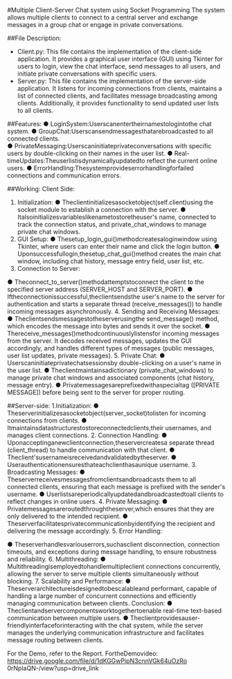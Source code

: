#Multiple Client-Server Chat system using Socket Programming
The system allows multiple clients to connect to a central server and exchange messages in a group chat or engage in private conversations.

##File Description:
* Client.py: This file contains the implementation of the client-side application. It provides a graphical user interface (GUI) using Tkinter for users to login, view the chat interface, send messages to all users, and initiate private conversations with specific users.
* Server.py: This file contains the implementation of the server-side application. It listens for incoming connections from clients, maintains a list of connected clients, and facilitates message broadcasting among clients. Additionally, it provides functionality to send updated user lists to all clients.

##Features:
● LoginSystem:Userscanentertheirnamestologintothe
chat system.
● GroupChat:Userscansendmessagesthatarebroadcasted
to all connected clients.  
● PrivateMessaging:Userscaninitiateprivateconversations with specific users by double-clicking on their names in the user list.
● Real-timeUpdates:Theuserlistisdynamicallyupdatedto reflect the current online users.
● ErrorHandling:Thesystemprovideserrorhandlingforfailed connections and communication errors.

##Working:
Client Side:
1. Initialization:
● Theclientinitializesasocketobject(self.client)using
the socket module to establish a connection with the
server.
● Italsoinitializesvariableslikenametostoretheuser's
name, connected to track the connection status, and private_chat_windows to manage private chat windows.
2. GUI Setup:
● Thesetup_login_gui()methodcreatesaloginwindow
using Tkinter, where users can enter their name and
click the login button.
● Uponsuccessfullogin,thesetup_chat_gui()method
creates the main chat window, including chat history, message entry field, user list, etc.
3. Connection to Server:
 
 ● Theconnect_to_server()methodattemptstoconnect the client to the specified server address (SERVER_HOST and SERVER_PORT).
● Iftheconnectionissuccessful,theclientsendsthe user's name to the server for authentication and starts a separate thread (receive_messages()) to handle incoming messages asynchronously.
4. Sending and Receiving Messages:
● Theclientsendsmessagestotheserverusingthe
send_message() method, which encodes the message
into bytes and sends it over the socket.
● Thereceive_messages()methodcontinuouslylistensfor
incoming messages from the server. It decodes received messages, updates the GUI accordingly, and handles different types of messages (public messages, user list updates, private messages).
5. Private Chat:
● Userscaninitiateprivatechatsessionsby
double-clicking on a user's name in the user list.
● Theclientmaintainsadictionary
(private_chat_windows) to manage private chat windows and associated components (chat history, message entry).
● Privatemessagesareprefixedwithaspecialtag ([PRIVATE MESSAGE]) before being sent to the server for proper routing.

##Server-side:
1.Initialization:
● Theserverinitializesasocketobject(server_socket)tolisten
for incoming connections from clients.
● Itmaintainsdatastructurestostoreconnectedclients,their
usernames, and manages client connections.
2. Connection Handling:
● Uponacceptinganewclientconnection,theservercreatesa
separate thread (client_thread) to handle communication
with that client.
● Theclient'susernameisreceivedandvalidatedbytheserver.
● Userauthenticationensuresthateachclienthasaunique
username.
3. Broadcasting Messages:
● Theserverreceivesmessagesfromclientsandbroadcasts
them to all connected clients, ensuring that each message is
prefixed with the sender's username.
● Userlistsareperiodicallyupdatedandbroadcastedtoall
clients to reflect changes in online users.
4. Private Messaging:
● Privatemessagesareroutedthroughtheserver,which
ensures that they are only delivered to the intended recipient.
● Theserverfacilitatesprivatecommunicationbyidentifying
the recipient and delivering the message accordingly. 5. Error Handling:

● Theserverhandlesvariouserrors,suchasclient disconnection, connection timeouts, and exceptions during message handling, to ensure robustness and reliability.
6. Multithreading:
● Multithreadingisemployedtohandlemultipleclient
connections concurrently, allowing the server to serve multiple clients simultaneously without blocking.
7. Scalability and Performance:
● Theserverarchitectureisdesignedtobescalableand
performant, capable of handling a large number of concurrent connections and efficiently managing communication between clients.
Conclusion:
● Theclientandservercomponentsworktogethertoenable real-time text-based communication between multiple users.
● Theclientprovidesauser-friendlyinterfaceforinteracting with the chat system, while the server manages the underlying communication infrastructure and facilitates message routing between clients.


For the Demo, refer to the Report.
FortheDemovideo: https://drive.google.com/file/d/1dKGGwPipN3cnnVGk64uOzRo 0rNplaQN-/view?usp=drive_link
